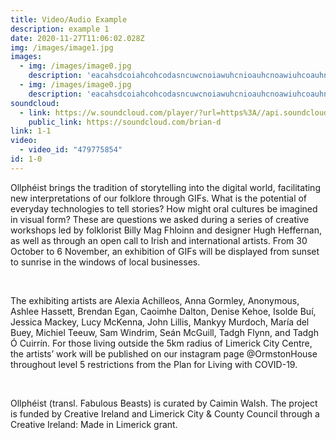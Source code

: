 ```yaml
---
title: Video/Audio Example
description: example 1
date: 2020-11-27T11:06:02.028Z
img: /images/image1.jpg
images: 
  - img: /images/image0.jpg
    description: 'eacahsdcoiahcohcodasncuwcnoiawuhcnioauhcnoawiuhcoauhnwdochanicuw piowfawnowu apwoidnpowunfpuawnc  aposiucnaopwiunfcpaw'
  - img: /images/image0.jpg
    description: 'eacahsdcoiahcohcodasncuwcnoiawuhcnioauhcnoawiuhcoauhnwdochanicuw piowfawnowu apwoidnpowunfpuawnc  aposiucnaopwiunfcpaw'
soundcloud:
  - link: https://w.soundcloud.com/player/?url=https%3A//api.soundcloud.com/tracks/96632844&color=%23ff5500&auto_play=false&hide_related=false&show_comments=true&show_user=true&show_reposts=false&show_teaser=true
    public_link: https://soundcloud.com/brian-d
link: 1-1
video:
  - video_id: "479775854"
id: 1-0
---
```


Ollphéist brings the tradition of storytelling into the digital world, facilitating new interpretations of our folklore through GIFs. What is the potential of everyday technologies to tell stories? How might oral cultures be imagined in visual form? These are questions we asked during a series of creative workshops led by folklorist Billy Mag Fhloinn and designer Hugh Heffernan, as well as through an open call to Irish and international artists. From 30 October to 6 November, an exhibition of GIFs will be displayed from sunset to sunrise in the windows of local businesses.

​

The exhibiting artists are Alexia Achilleos, Anna Gormley, Anonymous, Ashlee Hassett, Brendan Egan, Caoimhe Dalton, Denise Kehoe, Isolde Buí, Jessica Mackey, Lucy McKenna, John Lillis, Mankyy Murdoch, María del Buey, Michiel Teeuw, Sam Windrim, Seán McGuill, Tadgh Flynn, and Tadgh Ó Cuirrín. For those living outside the 5km radius of Limerick City Centre, the artists’ work will be published on our instagram page @OrmstonHouse throughout level 5 restrictions from the Plan for Living with COVID-19.

​

Ollphéist (transl. Fabulous Beasts) is curated by Caimin Walsh. The project is funded by Creative Ireland and Limerick City & County Council through a Creative Ireland: Made in Limerick grant.